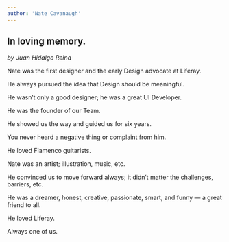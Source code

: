 ```yaml
---
author: 'Nate Cavanaugh'
---
```


## In loving memory.

_by Juan Hidalgo Reina_

Nate was the first designer and the early Design advocate at Liferay.

He always pursued the idea that Design should be meaningful.

He wasn’t only a good designer; he was a great UI Developer.

He was the founder of our Team.

He showed us the way and guided us for six years.

You never heard a negative thing or complaint from him.

He loved Flamenco guitarists.

Nate was an artist; illustration, music, etc.

He convinced us to move forward always; it didn’t matter the challenges, barriers, etc.

He was a dreamer, honest, creative, passionate, smart, and funny — a great friend to all.

He loved Liferay.

Always one of us.
